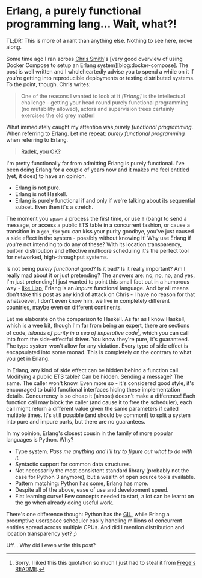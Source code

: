 # Erlang, a purely functional programming lang... Wait, what?!

TL;DR: This is more of a rant than anything else.
       Nothing to see here, move along.

Some time ago I ran across [Chris Smith][t:cjsmithie]'s
[very good overview of using Docker Compose to setup an Erlang system][blog:docker-compose].
The post is well written and I wholeheartedly advise you to spend a while
on it if you're getting into reproducible deployments or testing distributed systems.
To the point, though. Chris writes:

[blog:docker-compose-erlang]: http://blog.scottlogic.com/2016/01/25/playing-with-docker-compose-and-erlang.html
[t:cjsmithie]: https://twitter.com/cjsmithie

> One of the reasons I wanted to look at it _[Erlang]_ is the intellectual
> challenge - getting your head round purely functional programming
> (no mutability allowed), actors and supervision trees certainly
> exercises the old grey matter!

What immediately caught my attention was _purely functional programming_.
When referring to Erlang. Let me repeat:
_purely functional programming_ when referring to Erlang.

> [Radek, you OK?](https://www.youtube.com/watch?v=_kBwFPSa54w)

I'm pretty functionally far from admitting Erlang is purely functional.
I've been doing Erlang for a couple of years now and it makes
me feel entitled (yet, it does) to have an opinion.

-   Erlang is not pure.
-   Erlang is not Haskell.
-   Erlang is purely functional if and only if we're talking about its sequential subset.
    Even then it's a stretch.

The moment you `spawn` a process the first time, or use `!` (bang) to send a message,
or access a public ETS table in a concurrent fashion, or cause a transition
in a `gen_fsm` you can kiss your purity goodbye,
you've just caused a side effect in the system - possibly without knowing it!
Why use Erlang if you're not intending to do any of these?
With its location transparency, built-in distribution and effective
multicore scheduling it's the perfect tool for networked,
high-throughput systems.

Is not being _purely functional_ good? Is it bad?
Is it really important? Am I really mad about it or just pretending?
The answers are: no, no, no, and yes, I'm just pretending!
I just wanted to point this small fact out in a humorous
way - [like Lisp][wiki:difference-pure-impure], Erlang is an _impure_ functional language.
And by all means don't take this post as any kind of attack on Chris - I have
no reason for that whatsoever, I don't even know him,
we live in completely different countries,
maybe even on different continents.

[wiki:difference-pure-impure]: https://en.wikipedia.org/wiki/Purely_functional_programming#Difference_between_pure_and_not-pure_functional_programming

Let me elaborate on the comparison to Haskell.
As far as I know Haskell, which is a wee bit, though I'm far from being an expert,
there are sections of code, _islands of purity in a sea of imperative code_[^ft:frege],
which you can call into from the side-effectful driver.
You know they're pure, it's guaranteed.
The type system won't allow for any violation.
Every type of side effect is encapsulated into some monad.
This is completely on the contrary to what you get in Erlang.

[^ft:frege]: Sorry, I liked this this quotation so much I just had to steal
             it from [Frege's README](https://github.com/Frege/frege).

In Erlang, any kind of side effect can be hidden behind a function call.
Modifying a public ETS table? Can be hidden. Sending a message? The same.
The caller won't know.
Even more so - it's considered good style, it's encouraged to build functional
interfaces hiding these implementation details.
Concurrency is so cheap it (almost) doesn't make a difference!
Each function call may block the caller (and cause it to free the scheduler),
each call might return a different value given the same parameters if called multiple times.
It's still possible (and should be common!) to split a system into pure
and impure parts, but there are no guarantees.

In my opinion, Erlang's closest cousin in the family of more popular
languages is Python. Why?

- Type system. _Pass me anything and I'll try to figure out what to do with it._
- Syntactic support for common data structures.
- Not necessarily the most consistent standard library
  (probably not the case for Python 3 anymore),
  but a wealth of open source tools available.
- Pattern matching: Python has some, Erlang has more.
- Despite all of the above, ease of use and development speed.
- Flat learning curve!
  Few concepts needed to start, a lot can be learnt on the go
  when already doing useful work.

There's one difference though: Python has the [GIL][wiki:gil],
while Erlang a preemptive userspace scheduler easily handling millions
of concurrent entities spread across multiple CPUs.
And did I mention distribution and location transparency yet? ;)

[wiki:gil]: https://en.wikipedia.org/wiki/Global_interpreter_lock

Uff... Why did I even write this post?
